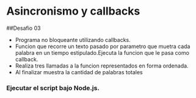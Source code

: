 # Asincronismo y callbacks
##Desafio 03

* Programa no bloqueante utilizando callbacks.
* Funcion que recorre un texto pasado por parametro que muetra cada palabra en un tiempo estipulado.Ejecuta la funcion que le pasa como callback.
* Realiza tres llamadas a la funcion representados en forma ordenada.
* Al finalizar muestra la cantidad de palabras totales



### Ejecutar el script bajo Node.js.
